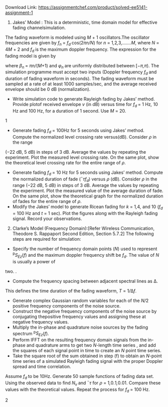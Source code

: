 Download Link: https://assignmentchef.com/product/solved-ee5141-assignment-1
<br>
<ol>

 <li>Jakes’ Model : This is a deterministic, time domain model for effective fading channelsimulation.</li>

</ol>

The fading waveform is modeled using <em>M </em>+ 1 oscillators.The oscillator frequencies are given by <em>f<sub>n </sub></em>= <em>f<sub>d </sub></em>cos(2<em>πn/N</em>) for <em>n </em>= 1<em>,</em>2<em>,</em>3<em>,…….M</em>, where <em>N </em>= 4<em>M </em>+ 2 and <em>f<sub>d </sub></em>is the maximum doppler frequency. The expression for the fading model is given by

where <em>β<sub>n </sub></em>= <em>πn/</em>(<em>M</em>+1) and <em>φ<sub>n </sub></em>are uniformly distributed between [−<em>π,π</em>). The simulation programme must accept two inputs (Doppler frequency <em>f<sub>d </sub></em>and duration of fading waveform in seconds). The fading waveform must be sampled at a rate of at least 1000 samples/sec, and the average received envelope should be 0 dB (normalization).

<ul>

 <li>Write simulation code to generate Rayleigh fading by Jakes’ method. Provide plotof received envelope <em>v </em>(in dB) versus time for <em>f<sub>d </sub></em>= 1 Hz<em>, </em>10 Hz and 100 Hz, for a duration of 1 second. Use <em>M </em>= 20.</li>

</ul>

1

<ul>

 <li>Generate fading <em>f<sub>d </sub></em>= 100Hz for 5 seconds using Jakes’ method. Compute the normalized level crossing rate versus(dB). Consider <em>ρ </em>in the range</li>

</ul>

(−22 dB, 5 dB) in steps of 3 dB. Average the values by repeating the experiment. Plot the measured level crossing rate. On the same plot, show the theoretical level crossing rate for the entire range of <em>ρ</em>.

<ul>

 <li>Generate fading <em>f<sub>d </sub></em>= 10 Hz for 5 seconds using Jakes’ method. Compute the normalized duration of fade (¯<em>τf<sub>d</sub></em>) versus <em>ρ </em>(dB). Consider <em>ρ </em>in the range (−22 dB, 5 dB) in steps of 3 dB. Average the values by repeating the experiment. Plot the measured value of the average duration of fade. On the same plot, show the theoretical graph for the normalized duration of fades for the entire range of <em>ρ</em>.</li>

 <li>Modify the Jakes’ model to generate Ricean fading for <em>k </em>= 1<em>,</em>4<em>, </em>and 10 (<em>f<sub>d </sub></em>= 100 Hz and <em>t </em>= 1 sec). Plot the figures along with the Rayleigh fading signal. Record your observations.</li>

</ul>

<ol start="2">

 <li>Clarke’s Model (Frequency Domain):[Refer Wireless Communication, Theodore S. Rappaport Second Edition, Section 5<em>.</em>7<em>.</em>2] The following steps are required for simulation:</li>

</ol>

<ul>

 <li>Specify the number of frequency domain points (<em>N</em>) used to represent <sup>p</sup><em>S<sub>E</sub></em><em><sub>z</sub></em>(<em>f</em>) and the maximum doppler frequency shift be <em>f<sub>d</sub></em>. The value of <em>N </em>is usually a power of</li>

</ul>

two. .

<ul>

 <li>Compute the frequency spacing between adjacent spectral lines as ∆.</li>

</ul>

This defines the time duration of the fading waveform, <em>T </em>= 1<em>/</em>∆<em>f</em>.

<ul>

 <li>Generate complex Gaussian random variables for each of the <em>N/</em>2 positive frequency components of the noise source.</li>

 <li>Construct the negative frequency components of the noise source by conjugating thepositive frequency values and assigning these at negative frequency values.</li>

 <li>Multiply the in-phase and quadrature noise sources by the fading spectrum <sup>p</sup><em>S<sub>E</sub></em><em><sub>z</sub></em>(<em>f</em>).</li>

 <li>Perform IFFT on the resulting frequency domain signals from the in-phase and quadrature arms to get two <em>N</em>-length time series , and add the squares of each signal point in time to create an <em>N </em>point time series.</li>

 <li>Take the square root of the sum obtained in step (f) to obtain an <em>N</em>-point time series of a simulated Rayleigh fading signal with the proper Doppler spread and time correlation.</li>

</ul>

Assume <em>f<sub>d </sub></em>to be 10Hz. Generate 50 sample functions of fading data set. Using the observed data to find <em>N<sub>v </sub></em>and ¯<em>τ </em>for <em>ρ </em>= 1<em>,</em>0<em>.</em>1<em>,</em>0<em>.</em>01. Compare these values with the theoretical values. Repeat the process for <em>f<sub>d </sub></em>= 100 Hz.

2